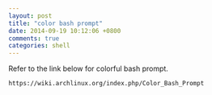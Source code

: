 ```yaml
---
layout: post
title: "color bash prompt"
date: 2014-09-19 10:12:06 +0800
comments: true
categories: shell
---
```

Refer to the link below for colorful bash prompt.  

```
https://wiki.archlinux.org/index.php/Color_Bash_Prompt
```

